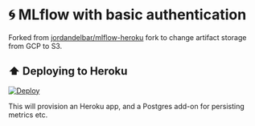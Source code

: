 
# :cyclone:	MLflow with basic authentication

Forked from  [jordandelbar/mlflow-heroku](https://github.com/jordandelbar/mlflow-heroku) fork to change artifact storage from GCP to S3.

## :arrow_up: Deploying to Heroku

[![Deploy](https://www.herokucdn.com/deploy/button.svg)](https://heroku.com/deploy)

This will provision an Heroku app, and a Postgres add-on for persisting metrics etc.
